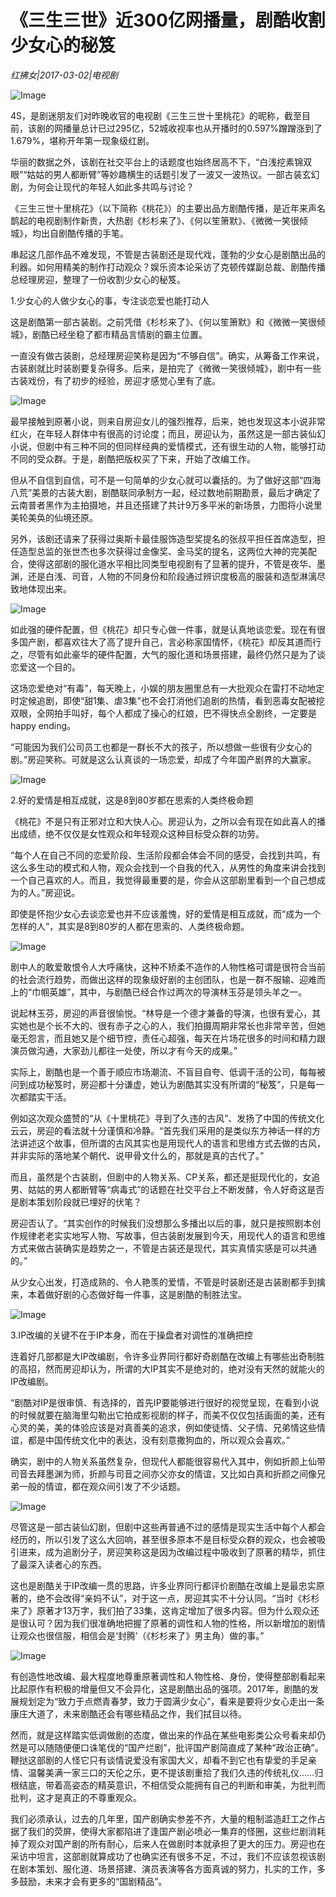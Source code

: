 # 《三生三世》近300亿网播量，剧酷收割少女心的秘笈

*红拂女|2017-03-02|电视剧*

![Image](http://static.ylzbl.com/201704281805578963)

4S，是剧迷朋友们对昨晚收官的电视剧《三生三世十里桃花》的昵称，截至目前，该剧的网播量总计已过295亿，52城收视率也从开播时的0.597%蹭蹭涨到了1.679%，堪称开年第一现象级红剧。

华丽的数据之外，该剧在社交平台上的话题度也始终居高不下，“白浅挖素锦双眼”“姑姑的男人都断臂”等妙趣横生的话题引发了一波又一波热议。一部古装玄幻剧，为何会让现代的年轻人如此多共鸣与讨论？

《三生三世十里桃花》（以下简称《桃花》）的主要出品方剧酷传播，是近年来声名鹊起的电视剧制作新贵，大热剧《杉杉来了》、《何以笙箫默》、《微微一笑很倾城》，均出自剧酷传播的手笔。

串起这几部作品不难发现，不管是古装剧还是现代戏，蓬勃的少女心是剧酷出品的利器。如何用精美的制作打动观众？娱乐资本论采访了克顿传媒副总裁、剧酷传播总经理房迎，整理了一份收割少女心的秘笈。

1.少女心的人做少女心的事，专注谈恋爱也能打动人

这是剧酷第一部古装剧。之前凭借《杉杉来了》、《何以笙箫默》和《微微一笑很倾城》，剧酷已经坐稳了都市精品言情剧的霸主位置。

一直没有做古装剧，总经理房迎笑称是因为“不够自信”。确实，从筹备工作来说，古装剧就比时装剧要复杂得多。后来，是拍完了《微微一笑很倾城》，剧中有一些古装戏份，有了初步的经验，房迎才感觉心里有了底。

![Image](http://static.ylzbl.com/201704281805574047)

最早接触到原著小说，则来自房迎女儿的强烈推荐，后来，她也发现这本小说非常红火，在年轻人群体中有很高的讨论度；而且，房迎认为，虽然这是一部古装仙幻小说，但剧中有三种不同的但同样经典的爱情模式，还有很生动的人物，能够打动不同的受众群。于是，剧酷把版权买了下来，开始了改编工作。

但从不自信到自信，可不是一句简单的少女心就可以囊括的。为了做好这部“四海八荒”美景的古装大剧，剧酷联同承制方一起，经过数地前期勘景，最后才确定了云南普者黑作为主拍摄地，并且还搭建了共计9万多平米的新场景，力图将小说里美轮美奂的仙境还原。

另外，该剧还请来了获得过奥斯卡最佳服饰造型奖提名的张叔平担任首席造型，担任造型总监的张世杰也多次获得过金像奖、金马奖的提名，这两位大神的完美配合，使得这部剧的服化道水平相比同类型电视剧有了显著的提升，不管是夜华、墨渊，还是白浅、司音，人物的不同身份和阶段通过辨识度极高的服装和造型淋漓尽致地体现出来。

![Image](http://static.ylzbl.com/201704281805577005)

如此强的硬件配置，但《桃花》却只专心做一件事，就是认真地谈恋爱。现在有很多国产剧，都喜欢往大了高了提升自己，言必称家国情怀，《桃花》却反其道而行之，尽管有如此豪华的硬件配置，大气的服化道和场景搭建，最终仍然只是为了谈恋爱这一个目的。

这场恋爱绝对“有毒”，每天晚上，小娱的朋友圈里总有一大批观众在雷打不动地定时定候追剧，即使“甜1集、虐3集”也不会打消他们追剧的热情，看到恶毒女配被挖双眼，全网拍手叫好，每个人都成了操心的红娘，巴不得快点全剧终，一定要是happy ending。

“可能因为我们公司员工也都是一群长不大的孩子，所以想做一些很有少女心的剧。”房迎笑称。可就是这么认真谈的一场恋爱，却成了今年国产剧界的大赢家。

![Image](http://static.ylzbl.com/201704281805572720)

2.好的爱情是相互成就，这是8到80岁都在思索的人类终极命题

《桃花》不是只有正邪对立和大快人心。房迎认为，之所以会有现在如此喜人的播出成绩，绝不仅仅是女性观众和年轻观众这种目标受众群的功劳。

“每个人在自己不同的恋爱阶段、生活阶段都会体会不同的感受，会找到共鸣，有这么多生动的模式和人物，观众会找到一个自我的代入，从男性的角度来讲会找到一个自己喜欢的人。而且，我觉得最重要的是，你会从这部剧里看到一个自己想成为的人。”房迎说。

即使是怀抱少女心去谈恋爱也并不应该羞愧，好的爱情是相互成就，而“成为一个怎样的人”，其实是8到80岁的人都在思索的、人类终极命题。

![Image](http://static.ylzbl.com/201704281805586865)

剧中人的敢爱敢恨令人大呼痛快，这种不矫柔不造作的人物性格可谓是很符合当前的社会流行趋势，而做出这样的现象级好剧的主创团队，也是一群不服输、迎难而上的“巾帼英雄”，其中，与剧酷已经合作过两次的导演林玉芬是领头羊之一。

说起林玉芬，房迎的声音很愉悦。“林导是一个德才兼备的导演，也很有爱心，其实她也是个长不大的、很有赤子之心的人，我们拍摄周期非常长也非常辛苦，但她毫无怨言，而且她又是个细节控，责任心超强，每天在片场花很多的时间和精力跟演员做沟通，大家劲儿都往一处使，所以才有今天的成果。”

实际上，剧酷也是一个善于顺应市场潮流、不盲目自夸、低调干活的公司，每每被问到成功秘笈时，房迎都十分谦虚，她认为剧酷其实没有所谓的“秘笈”，只是每一次都踏实干活。

例如这次观众盛赞的“从《十里桃花》寻到了久违的古风”、发扬了中国的传统文化云云，房迎的看法就十分谨慎和冷静。“首先我们采用的是类似东方神话一样的方法讲述这个故事，但所谓的古风其实也是用现代人的语言和思维方式去做的古风，并非实际的落地某个朝代、说甲骨文什么的，那就是真的古代了。”

而且，虽然是个古装剧，但剧中的人物关系、CP关系，都还是挺现代化的，女追男、姑姑的男人都断臂等“病毒式”的话题在社交平台上不断发酵，令人好奇这是否是剧本策划阶段就已埋好的伏笔？

房迎否认了。“其实创作的时候我们没想那么多播出以后的事，就只是按照剧本创作规律老老实实地写人物、写故事，但古装剧发展到今天，用现代人的语言和思维方式来做古装确实是趋势之一，不管是古装还是现代，其实真情实感是可以共通的。”

从少女心出发，打造成熟的、令人艳羡的爱情，不管是时装剧还是古装剧都手到擒来，本着做好剧的心态做好每一件事，这是剧酷的制胜法宝。

![Image](http://static.ylzbl.com/201704281805599407)

3.IP改编的关键不在于IP本身，而在于操盘者对调性的准确把控

连着好几部都是大IP改编剧，令许多业界同行都好奇剧酷在改编上有哪些出奇制胜的高招，然而房迎却认为，所谓的大IP其实不是绝对的，绝对没有天然的就能火的IP改编剧。

“剧酷对IP是很审慎、有选择的，首先IP要能够进行很好的视觉呈现，在看到小说的时候就要在脑海里勾勒出它拍成影视剧的样子，而美不仅仅包括画面的美，还有心灵的美，美的体验应该是对真善美的追求，例如使徒情、父子情、兄弟情这些情谊，都是中国传统文化中的表达，没有刻意撒狗血的，所以观众会喜欢。”

确实，剧中的人物关系虽然复杂，但现代人都能很容易代入其中，例如折颜上仙带司音去拜墨渊为师，折颜与司音之间亦父亦女的情谊，又比如白真和折颜之间像兄弟一般的情谊，都在观众间引发了不少话题。

![Image](http://static.ylzbl.com/201704281805596890)

尽管这是一部古装仙幻剧，但剧中这些再普通不过的感情是现实生活中每个人都会经历的，所以引发了这么大回响，甚至很多原本不是目标受众群的观众，也会被吸引进来，成为追剧分子，房迎笑称这是因为改编过程中吸收到了原著的精华，抓住了最深入读者心的东西。

这也是剧酷关于IP改编一贯的思路，许多业界同行都评价剧酷在改编上是最忠实原著的，绝不会改得“亲妈不认”，对于这一点，房迎其实不十分认同。“当时《杉杉来了》原著才13万字，我们拍了33集，这肯定增加了很多内容。但为什么观众还是很认可？因为我们很准确地把握了原著的调性和人物的性格，所以新增加的剧情让观众也很信服，相信会是‘封腾’（《杉杉来了》男主角）做的事。”

![Image](http://static.ylzbl.com/201704281805591612)

有创造性地改编、最大程度地尊重原著调性和人物性格、身份，使得整部剧看起来比起原作有积极的增量但又不会异化，这是剧酷出品的强项。2017年，剧酷的发展规划定为“致力于点燃青春梦，致力于圆满少女心”，看来是要将少女心走出一条康庄大道了，未来剧酷还会有哪些精品之作，我们拭目以待。

然而，就是这样踏实低调做剧的态度，做出来的作品在某些电影类公众号看来却仍然是可以随随便便口诛笔伐的“国产烂剧”，批评国产剧简直成了某种“政治正确”。鞭挞这部剧的人怪它只有谈情说爱没有家国大义，却看不到它也有挚爱的手足亲情、温馨美满一家三口的天伦之乐，更不提该剧重拾了我们久违的传统礼仪……归根结底，带着高姿态的精英意识，不相信受众能拥有自己的判断和审美，为批判而批判，这才是真正的不尊重观众。

我们必须承认，过去的几年里，国产剧确实参差不齐，大量的粗制滥造赶工之作占据了我们的荧屏，使得大家都陷进了逢国产剧必喷必一集弃的怪圈，这些烂剧消耗掉了观众对国产剧的所有耐心，后来人在做剧时本就承担了更大的压力。房迎也在采访中坦言，这部剧就算成功了也确实还有很多不足，不过，我们不应该忽视该剧在剧本策划、服化道、场景搭建、演员表演等各方面真诚的努力，扎实的工作，多多鼓励，未来才会有更多的“国剧精品”。

